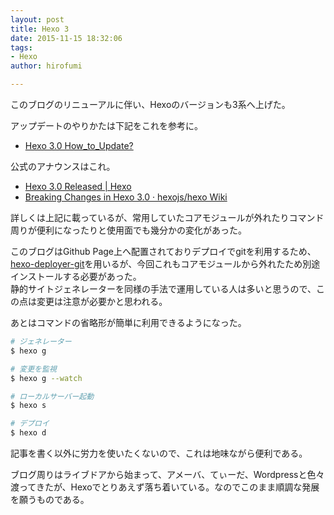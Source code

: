 ```yaml
---
layout: post
title: Hexo 3
date: 2015-11-15 18:32:06
tags:
- Hexo
author: hirofumi

---
```

このブログのリニューアルに伴い、Hexoのバージョンも3系へ上げた。

アップデートのやりかたは下記をこれを参考に。

-   [Hexo 3.0 How\_to\_Update?](https://hexo.io/news/2015/03/05/hexo-3-0-released/#How_to_Update?)

公式のアナウンスはこれ。

-   [Hexo 3.0 Released | Hexo](https://hexo.io/news/2015/03/05/hexo-3-0-released/)
-   [Breaking Changes in Hexo 3.0 · hexojs/hexo Wiki](https://github.com/hexojs/hexo/wiki/Breaking-Changes-in-Hexo-3.0#render-pipeline-changed)

詳しくは上記に載っているが、常用していたコアモジュールが外れたりコマンド周りが便利になったりと使用面でも幾分かの変化があった。

このブログはGithub Page上へ配置されておりデプロイでgitを利用するため、[hexo-deployer-git](https://github.com/hexojs/hexo-deployer-git)を用いるが、今回これもコアモジュールから外れたため別途インストールする必要があった。  
静的サイトジェネレーターを同様の手法で運用している人は多いと思うので、この点は変更は注意が必要かと思われる。

あとはコマンドの省略形が簡単に利用できるようになった。

```bash
# ジェネレーター
$ hexo g

# 変更を監視
$ hexo g --watch

# ローカルサーバー起動
$ hexo s

# デプロイ
$ hexo d
```

記事を書く以外に労力を使いたくないので、これは地味ながら便利である。

ブログ周りはライブドアから始まって、アメーバ、てぃーだ、Wordpressと色々渡ってきたが、Hexoでとりあえず落ち着いている。なのでこのまま順調な発展を願うものである。